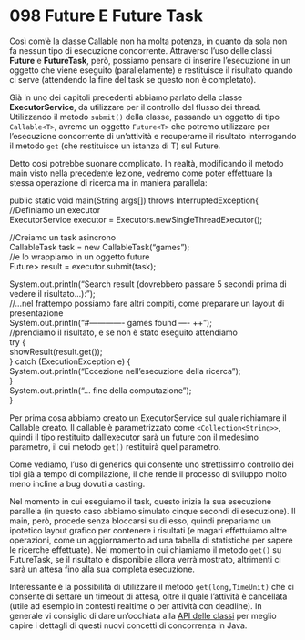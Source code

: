 # 098 Future E Future Task

Così com’è la classe Callable non ha molta potenza, in quanto da sola non fa nessun tipo di esecuzione concorrente. Attraverso l’uso delle classi **Future** e **FutureTask**, però, possiamo pensare di inserire l’esecuzione in un oggetto che viene eseguito \(parallelamente\) e restituisce il risultato quando ci serve \(attendendo la fine del task se questo non è completato\).

Già in uno dei capitoli precedenti abbiamo parlato della classe **ExecutorService**, da utilizzare per il controllo del flusso dei thread. Utilizzando il metodo `submit()` della classe, passando un oggetto di tipo `Callable<T>`, avremo un oggetto `Future<T>` che potremo utilizzare per l’esecuzione concorrente di un’attività e recuperarne il risultato interrogando il metodo `get` \(che restituisce un istanza di T\) sul Future.

Detto così potrebbe suonare complicato. In realtà, modificando il metodo main visto nella precedente lezione, vedremo come poter effettuare la stessa operazione di ricerca ma in maniera parallela:

public static void main\(String args\[\]\) throws InterruptedException{  
//Definiamo un executor  
ExecutorService executor = Executors.newSingleThreadExecutor\(\);

//Creiamo un task asincrono  
CallableTask task = new CallableTask\(“games”\);  
//e lo wrappiamo in un oggetto future  
Future&gt; result = executor.submit\(task\);

System.out.println\(“Search result \(dovrebbero passare 5 secondi prima di vedere il risultato…\):”\);  
//…nel frattempo possiamo fare altri compiti, come preparare un layout di presentazione  
System.out.println\(“\#————- games found —- ++”\);  
//prendiamo il risultato, e se non è stato eseguito attendiamo  
try {  
showResult\(result.get\(\)\);  
} catch \(ExecutionException e\) {  
System.out.println\(“Eccezione nell’esecuzione della ricerca”\);  
}  
System.out.println\(“… fine della computazione”\);  
}

Per prima cosa abbiamo creato un ExecutorService sul quale richiamare il Callable creato. Il callable è parametrizzato come `<Collection<String>>`, quindi il tipo restituito dall’executor sarà un future con il medesimo parametro, il cui metodo `get()` restituirà quel parametro.

Come vediamo, l’uso di generics qui consente uno strettissimo controllo dei tipi già a tempo di compilazione, il che rende il processo di sviluppo molto meno incline a bug dovuti a casting.

Nel momento in cui eseguiamo il task, questo inizia la sua esecuzione parallela \(in questo caso abbiamo simulato cinque secondi di esecuzione\). Il main, però, procede senza bloccarsi su di esso, quindi prepariamo un ipotetico layout grafico per contenere i risultati \(e magari effettuiamo altre operazioni, come un aggiornamento ad una tabella di statistiche per sapere le ricerche effettuate\). Nel momento in cui chiamiamo il metodo `get()` su FutureTask, se il risultato è disponibile allora verrà mostrato, altrimenti ci sarà un attesa fino alla sua completa esecuzione.

Interessante è la possibilità di utilizzare il metodo `get(long,TimeUnit)` che ci consente di settare un timeout di attesa, oltre il quale l’attività è cancellata \(utile ad esempio in contesti realtime o per attività con deadline\). In generale vi consiglio di dare un’occhiata alla [API delle classi](http://java.sun.com/j2se/1.5.0/docs/api/java/util/concurrent/package-summary.html) per meglio capire i dettagli di questi nuovi concetti di concorrenza in Java.

